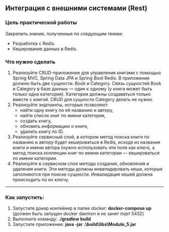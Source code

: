 <H2>Интеграция с внешними системами (Rest)</H2>

<H3>Цель практической работы</H3>
Закрепить знания, полученные по следующим темам:

* Разработка с Redis.
* Кеширование данных в Redis.

<H3>Что нужно сделать</H3>

1. Реализуйте CRUD-приложение для управления книгами с помощью Spring MVC, Spring Data JPA и Spring Boot Redis. В приложении должно быть две сущности: Book и Category. Связь сущностей Book и Category в базе данных — один к одному (у книги может быть только одна категория).
Категории должны создаваться только вместе с книгой. CRUD для сущности Category делать не нужно.
2. Реализуйте эндпоинты, которые позволяют:
   * найти одну книгу по её названию и автору,
   * найти список книг по имени категории,
   * создать книгу,
   * обновить информацию о книге,
   * удалить книгу по ID.
3. Реализуйте сервисный слой, в котором метод поиска книги по названию и автору будет кешироваться в Redis, исходя из названия книги и имени автора (нужно использовать эти поля как ключ), а метод поиска коллекции книг по имени категории — кешироваться по имени категории.
4. Реализуйте в сервисном слое методы создания, обновления и удаления книги. Эти методы должны инвалидировать кеши, которые заполняются при поиске сущности. Инвалидация кешей должна происходить по их ключу.

---

<H3>Как запустить:</H3>

1. Запустите докер контейнер в папке docker: <b>docker-compose up</b> (должен быть запущен docker daemon и не занят порт 5432)
2. Выполните команду: <b>./gradlew build</b>
3. Запустите приложение: <b>java -jar .\build\libs\Module_5.jar</b>

